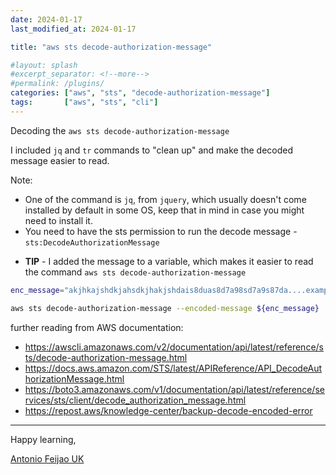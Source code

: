 ```yaml
---
date: 2024-01-17
last_modified_at: 2024-01-17

title: "aws sts decode-authorization-message"

#layout: splash
#excerpt_separator: <!--more-->
#permalink: /plugins/
categories: ["aws", "sts", "decode-authorization-message"]
tags:       ["aws", "sts", "cli"]
---
```


Decoding the `aws sts decode-authorization-message`

I included `jq` and `tr` commands to "clean up"  and make the decoded message easier to read.

Note:
- One of the command is `jq`, from `jquery`, which usually doesn't come installed by default in some OS, keep that in mind in case you might need to install it.
- You need to have the sts permission to run the decode message - `sts:DecodeAuthorizationMessage`

* **TIP** - I added the message to a variable, which makes it easier to read the command `aws sts decode-authorization-message`

```bash
enc_message="akjhkajshdkjahsdkjhakjshdais8duas8d7a98sd7a9s87da....example...." #replace with your encoded message

aws sts decode-authorization-message --encoded-message ${enc_message} | jq '.DecodedMessage' | tr -d '\\' | tr ',' '\n'
```

further reading from AWS documentation:

* <https://awscli.amazonaws.com/v2/documentation/api/latest/reference/sts/decode-authorization-message.html>
* <https://docs.aws.amazon.com/STS/latest/APIReference/API_DecodeAuthorizationMessage.html>
* <https://boto3.amazonaws.com/v1/documentation/api/latest/reference/services/sts/client/decode_authorization_message.html>
* <https://repost.aws/knowledge-center/backup-decode-encoded-error>

---

Happy learning,

[Antonio Feijao UK](https://www.antoniofeijao.com/)
